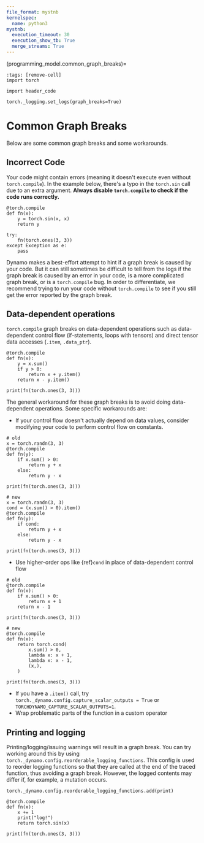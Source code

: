 ```yaml
---
file_format: mystnb
kernelspec:
  name: python3
mystnb:
  execution_timeout: 30
  execution_show_tb: True
  merge_streams: True
---
```


(programming_model.common_graph_breaks)=

```{code-cell}
:tags: [remove-cell]
import torch

import header_code

torch._logging.set_logs(graph_breaks=True)
```

# Common Graph Breaks

Below are some common graph breaks and some workarounds.

## Incorrect Code
Your code might contain errors (meaning it doesn't execute even without `torch.compile`). In the example below, there's a typo in the `torch.sin` call due to an extra argument. **Always disable `torch.compile` to check if the code runs correctly.**


```{code-cell}
@torch.compile
def fn(x):
    y = torch.sin(x, x)
    return y

try:
    fn(torch.ones(3, 3))
except Exception as e:
    pass
```

Dynamo makes a best-effort attempt to hint if a graph break is caused by your code.
But it can still sometimes be difficult to tell from the logs if the graph break is caused by an error in your code,
is a more complicated graph break, or is a `torch.compile` bug. In order to differentiate, we recommend trying to run your code without `torch.compile` to see if you still get the error reported by the graph break.

## Data-dependent operations

`torch.compile` graph breaks on data-dependent operations such as data-dependent control flow (if-statements, loops with tensors) and direct tensor data accesses (`.item`, `.data_ptr`).

```{code-cell}
@torch.compile
def fn(x):
    y = x.sum()
    if y > 0:
        return x + y.item()
    return x - y.item()

print(fn(torch.ones(3, 3)))
```

The general workaround for these graph breaks is to avoid doing data-dependent operations. Some specific workarounds are:

- If your control flow doesn't actually depend on data values, consider modifying your code to perform control flow on constants.


```{code-cell}
# old
x = torch.randn(3, 3)
@torch.compile
def fn(y):
    if x.sum() > 0:
        return y + x
    else:
        return y - x

print(fn(torch.ones(3, 3)))
```

```{code-cell}
# new
x = torch.randn(3, 3)
cond = (x.sum() > 0).item()
@torch.compile
def fn(y):
    if cond:
        return y + x
    else:
        return y - x

print(fn(torch.ones(3, 3)))
```

- Use higher-order ops like {ref}`cond` in place of data-dependent control flow


```{code-cell}
# old
@torch.compile
def fn(x):
    if x.sum() > 0:
        return x + 1
    return x - 1

print(fn(torch.ones(3, 3)))
```

```{code-cell}
# new
@torch.compile
def fn(x):
    return torch.cond(
        x.sum() > 0,
        lambda x: x + 1,
        lambda x: x - 1,
        (x,),
    )

print(fn(torch.ones(3, 3)))
```

- If you have a `.item()` call, try `torch._dynamo.config.capture_scalar_outputs = True`
or `TORCHDYNAMO_CAPTURE_SCALAR_OUTPUTS=1`.
- Wrap problematic parts of the function in a custom operator

## Printing and logging

Printing/logging/issuing warnings will result in a graph break.
You can try working around this by using `torch._dynamo.config.reorderable_logging_functions`.
This config is used to reorder logging functions so that they are called at the end of the
traced function, thus avoiding a graph break.
However, the logged contents may differ if, for example, a mutation occurs.


```{code-cell}
torch._dynamo.config.reorderable_logging_functions.add(print)

@torch.compile
def fn(x):
    x += 1
    print("log!")
    return torch.sin(x)

print(fn(torch.ones(3, 3)))
```
